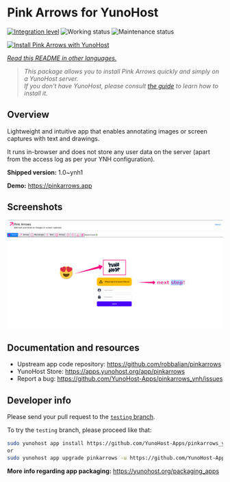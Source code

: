 <!--
N.B.: This README was automatically generated by <https://github.com/YunoHost/apps/tree/master/tools/readme_generator>
It shall NOT be edited by hand.
-->

# Pink Arrows for YunoHost

[![Integration level](https://dash.yunohost.org/integration/pinkarrows.svg)](https://ci-apps.yunohost.org/ci/apps/pinkarrows/) ![Working status](https://ci-apps.yunohost.org/ci/badges/pinkarrows.status.svg) ![Maintenance status](https://ci-apps.yunohost.org/ci/badges/pinkarrows.maintain.svg)

[![Install Pink Arrows with YunoHost](https://install-app.yunohost.org/install-with-yunohost.svg)](https://install-app.yunohost.org/?app=pinkarrows)

*[Read this README in other languages.](./ALL_README.md)*

> *This package allows you to install Pink Arrows quickly and simply on a YunoHost server.*  
> *If you don't have YunoHost, please consult [the guide](https://yunohost.org/install) to learn how to install it.*

## Overview

Lightweight and intuitive app that enables annotating images or screen captures with text and drawings.

It runs in-browser and does not store any user data on the server (apart from the access log as per your YNH configuration).


**Shipped version:** 1.0~ynh1

**Demo:** <https://pinkarrows.app>

## Screenshots

![Screenshot of Pink Arrows](./doc/screenshots/pinkarrows_ynh.png)

## Documentation and resources

- Upstream app code repository: <https://github.com/robbalian/pinkarrows>
- YunoHost Store: <https://apps.yunohost.org/app/pinkarrows>
- Report a bug: <https://github.com/YunoHost-Apps/pinkarrows_ynh/issues>

## Developer info

Please send your pull request to the [`testing` branch](https://github.com/YunoHost-Apps/pinkarrows_ynh/tree/testing).

To try the `testing` branch, please proceed like that:

```bash
sudo yunohost app install https://github.com/YunoHost-Apps/pinkarrows_ynh/tree/testing --debug
or
sudo yunohost app upgrade pinkarrows -u https://github.com/YunoHost-Apps/pinkarrows_ynh/tree/testing --debug
```

**More info regarding app packaging:** <https://yunohost.org/packaging_apps>
